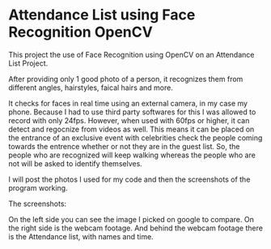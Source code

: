 # Attendance List using Face Recognition OpenCV

This project the use of Face Recognition using OpenCV on an Attendance List Project.

After providing only 1 good photo of a person, it recognizes them from different angles, hairstyles, faical hairs and more.

It checks for faces in real time using an external camera, in my case my phone.
Because I had to use third party softwares for this I was allowed to record with only 24fps.
However, when used with 60fps or higher, it can detect and regocnize from videos as well.
This means it can be placed on the entrance of an exclusive event with celebrities check the people coming towards the entrence whether or not they are in the guest list. So, the people who are recognized will keep walking whereas the people who are not will be asked to identify themselves.

I will post the photos I used for my code and then the screenshots of the program working.



The screenshots:

On the left side you can see the image I picked on google to compare. 
On the right side is the webcam footage.
And behind the webcam footage there is the Attendance list, with names and time.


